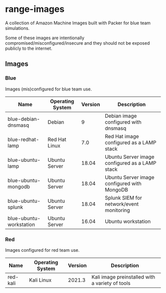 # range-images

A collection of Amazon Machine Images built with Packer for blue team simulations.

Some of these images are intentionally compromised/misconfigured/insecure and they should not be exposed publicly to the internet.

## Images

### Blue

Images (mis)configured for blue team use.

| Name | Operating System | Version | Description |
| ---- | ---------------- | ------- | ----------- |
| blue-debian-dnsmasq | Debian | 9 | Debian image configured with dnsmasq |
| blue-redhat-lamp | Red Hat Linux | 7.0 | Red Hat image configured as a LAMP stack |
| blue-ubuntu-lamp | Ubuntu Server | 18.04 | Ubuntu Server image configured as a LAMP stack |
| blue-ubuntu-mongodb | Ubuntu Server | 18.04 | Ubuntu Server image configured with MongoDB |
| blue-ubuntu-splunk | Ubuntu Server | 18.04 | Splunk SIEM for network/event monitoring|
| blue-ubuntu-workstation | Ubuntu Server | 16.04 | Ubuntu workstation |

### Red

Images configured for red team use.

| Name | Operating System | Version | Description |
| ---- | ---------------- | ------- | ----------- |
| red-kali | Kali Linux | 2021.3 | Kali image preinstalled with a variety of tools |
